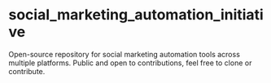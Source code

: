 # social_marketing_automation_initiative
Open-source repository for social marketing automation tools across multiple platforms. Public and open to contributions, feel free to clone or contribute.
